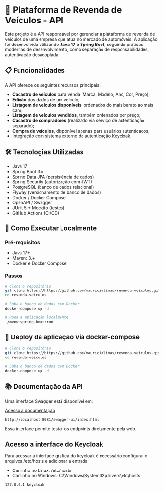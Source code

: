 # 🚗 Plataforma de Revenda de Veículos - API

Este projeto é a API responsável por gerenciar a plataforma de revenda de veículos de uma empresa que atua no mercado de automóveis. A aplicação foi desenvolvida utilizando **Java 17** e **Spring Boot**, seguindo práticas modernas de desenvolvimento, como separação de responsabilidades, autenticação desacoplada.

## 📋 Funcionalidades

A API oferece os seguintes recursos principais:

- **Cadastro de veículos** para venda (Marca, Modelo, Ano, Cor, Preço);
- **Edição** dos dados de um veículo;
- **Listagem de veículos disponíveis**, ordenados do mais barato ao mais caro;
- **Listagem de veículos vendidos**, também ordenados por preço;
- **Cadastro de compradores** (realizado via serviço de autenticação separado);
- **Compra de veículos**, disponível apenas para usuários autenticados;
- Integração com sistema externo de autenticação Keycloak.

## 🛠️ Tecnologias Utilizadas

- Java 17
- Spring Boot 3.x
- Spring Data JPA (persistência de dados)
- Spring Security (autorização com JWT)
- PostgreSQL (banco de dados relacional)
- Flyway (versionamento de banco de dados)
- Docker / Docker Compose
- OpenAPI / Swagger
- JUnit 5 + Mockito (testes)
- GitHub Actions (CI/CD)

## 🚀 Como Executar Localmente

### Pré-requisitos

- Java 17+
- Maven: 3.+
- Docker e Docker Compose

### Passos

```bash
# Clone o repositório
git clone https://https://github.com/mauriciolimas/revenda-veiculos.git
cd revenda-veiculos

# Suba o banco de dados com Docker
docker-compose up -d

# Rode a aplicação localmente
./mvnw spring-boot:run
```

## 🚀 Deploy da aplicação via docker-compose

```bash
# Clone o repositório
git clone https://https://github.com/mauriciolimas/revenda-veiculos.git
cd revenda-veiculos

# Suba o banco de dados com Docker
docker-compose up -d
```

## 📚 Documentação da API
Uma interface Swagger está disponível em:

[Acesso a documentação](http://localhost:8081/swagger-ui/index.html)
```bash
http://localhost:8081/swagger-ui/index.html
```
Essa interface permite testar os endpoints diretamente pela web.

## Acesso a interface do Keycloak

Para acessar a interface grafica do keycloak é necessário configurar o arquivos /etc/hosts e adicionar a entrada

- Caminho no Linux: /etc/hosts
- Caminho no Windows: C:\Windows\System32\drivers\etc\hosts
```bash
127.0.0.1 keycloak
```